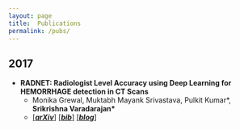 ```yaml
---
layout: page
title:  Publications
permalink: /pubs/
---
```


## 2017

- **RADNET: Radiologist Level Accuracy using Deep Learning for HEMORRHAGE detection in CT Scans**
  - Monika Grewal, Muktabh Mayank Srivastava, Pulkit Kumar\*, **Srikrishna Varadarajan\***
  - [[**_arXiv_**]](https://arxiv.org/abs/1710.04934) [[**_bib_**]](http://dblp.org/rec/bibtex/journals/corr/abs-1710-04934) [[**_blog_**]](http://blog.paralleldots.com/technology/deep-learning/ai-matches-the-accuracy-of-trained-radiologists-for-identifying-brain-hemorrhage-in-a-head-to-head-test/) 

